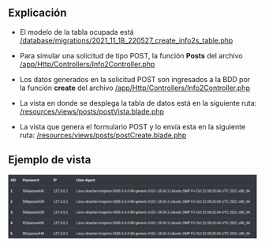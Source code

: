 
## Explicación

- El modelo de la tabla ocupada está [/database/migrations/2021_11_18_220527_create_info2s_table.php](https://github.com/drachens/Act5-Cifrado/blob/main/database/migrations/2021_11_18_220527_create_info2s_table.php)
- Para simular una solicitud de tipo POST, la función **Posts** del archivo [/app/Http/Controllers/Info2Controller.php](https://github.com/drachens/Act5-Cifrado/blob/main/app/Http/Controllers/Info2Controller.php)
- Los datos generados en la solicitud POST son ingresados a la BDD por la función **create** del archivo [/app/Http/Controllers/Info2Controller.php](https://github.com/drachens/Act5-Cifrado/blob/main/app/Http/Controllers/Info2Controller.php)
- La vista en donde se desplega la tabla de datos está en la siguiente ruta: [/resources/views/posts/postVista.blade.php](https://github.com/drachens/Act5-Cifrado/blob/main/resources/views/posts/postVista.blade.php)

- La vista que genera el formulario POST y lo envía esta en la siguiente ruta: [/resources/views/posts/postCreate.blade.php](https://github.com/drachens/Act5-Cifrado/blob/main/resources/views/posts/postCreate.blade.php)

## Ejemplo de vista

![alt text](https://github.com/drachens/Act5-Cifrado/blob/main/ejemplo.png)